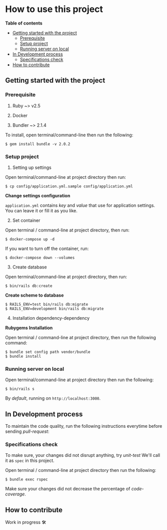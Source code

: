 # How to use this project

**Table of contents**

- [Getting started with the project](#getting-started-with-the-project)
  * [Prerequisite](#prerequisite)
  * [Setup project](#setup-project)
  * [Running server on local](#running-server-on-local)
- [In Development process](#in-development-process)
  * [Specifications check](#specifications-check)
- [How to contribute](#how-to-contribute)

## Getting started with the project

### Prerequisite

1. Ruby ~> v2.5

2. Docker

3. Bundler ~> 2.1.4

To install, open terminal/command-line then run the following:

```console
$ gem install bundle -v 2.0.2
```

### Setup project

1. Setting up settings

Open terminal/command-line at project directory then run:

```console
$ cp config/application.yml.sample config/application.yml
```

**Change settings configuration**

`application.yml` contains _key_ and _value_ that use for application settings.
You can leave it or fill it as you like.

2. Set container

Open terminal / command-line at project directory, then run:

```console
$ docker-compose up -d
```

If you want to turn off the container, run:

```console
$ docker-compose down --volumes
```

3. Create database

Open terminal/command-line at project directory, then run: 

```console
$ bin/rails db:create
```

**Create scheme to database**

```console
$ RAILS_ENV=test bin/rails db:migrate
$ RAILS_ENV=development bin/rails db:migrate
```

4. Installation dependency-dependency

**Rubygems Installation**

Open terminal / command-line at project directory, then run the following command:

```console
$ bundle set config path vendor/bundle
$ bundle install
```

### Running server on local

Open terminal/command-line at project directory then run the following:

```console
$ bin/rails s
```

By _default_, running on `http://localhost:3000`.

## In Development process

To maintain the code quality, run the following instructions everytime before sending _pull-request_:

### Specifications check

To make sure, your changes did not disrupt anything, try _unit-test_
We'll call it as `spec` in this project.

Open terminal / command-line at project directory then run the following:

```console
$ bundle exec rspec
```

Make sure your changes did not decrease the percentage of _code-coverage_.

## How to contribute

Work in progress 🛠
